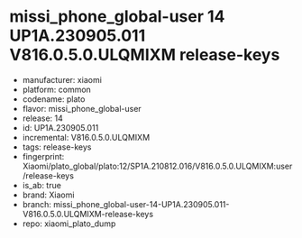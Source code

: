 # missi_phone_global-user 14 UP1A.230905.011 V816.0.5.0.ULQMIXM release-keys
- manufacturer: xiaomi
- platform: common
- codename: plato
- flavor: missi_phone_global-user
- release: 14
- id: UP1A.230905.011
- incremental: V816.0.5.0.ULQMIXM
- tags: release-keys
- fingerprint: Xiaomi/plato_global/plato:12/SP1A.210812.016/V816.0.5.0.ULQMIXM:user/release-keys
- is_ab: true
- brand: Xiaomi
- branch: missi_phone_global-user-14-UP1A.230905.011-V816.0.5.0.ULQMIXM-release-keys
- repo: xiaomi_plato_dump

